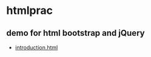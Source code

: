 # htmlprac
demo for html bootstrap and jQuery
------

- [introduction,html](https://codepen.io/lanhan/full/gmNKvW/)
